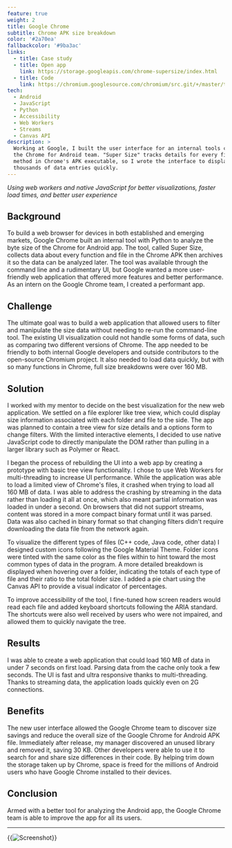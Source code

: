 ```yaml
---
feature: true
weight: 2
title: Google Chrome
subtitle: Chrome APK size breakdown
color: '#2a70ea'
fallbackcolor: '#9ba3ac'
links:
  - title: Case study
  - title: Open app
    link: https://storage.googleapis.com/chrome-supersize/index.html
  - title: Code
    link: https://chromium.googlesource.com/chromium/src.git/+/master/tools/binary_size/
tech:
  - Android
  - JavaScript
  - Python
  - Accessibility
  - Web Workers
  - Streams
  - Canvas API
description: >
  Working at Google, I built the user interface for an internal tools created by
  the Chrome for Android team. "Super Size" tracks details for every file and
  method in Chrome's APK executable, so I wrote the interface to display
  thousands of data entries quickly.
---
```


_Using web workers and native JavaScript for better visualizations, faster load
times, and better user experience_

## Background

To build a web browser for devices in both established and emerging markets,
Google Chrome built an internal tool with Python to analyze the byte size of the
Chrome for Android app. The tool, called Super Size, collects data about every
function and file in the Chrome APK then archives it so the data can be analyzed
later. The tool was available through the command line and a rudimentary UI, but
Google wanted a more user-friendly web application that offered more features
and better performance. As an intern on the Google Chrome team, I created a
performant app.

## Challenge

The ultimate goal was to build a web application that allowed users to filter
and manipulate the size data without needing to re-run the command-line tool.
The existing UI visualization could not handle some forms of data, such as
comparing two different versions of Chrome. The app needed to be friendly to
both internal Google developers and outside contributors to the open-source
Chromium project. It also needed to load data quickly, but with so many
functions in Chrome, full size breakdowns were over 160 MB.

## Solution

I worked with my mentor to decide on the best visualization for the new web
application. We settled on a file explorer like tree view, which could display
size information associated with each folder and file to the side. The app was
planned to contain a tree view for size details and a options form to change
filters. With the limited interactive elements, I decided to use native
JavaScript code to directly manipulate the DOM rather than pulling in a larger
library such as Polymer or React.

I began the process of rebuilding the UI into a web app by creating a prototype
with basic tree view functionality. I chose to use Web Workers for
multi-threading to increase UI performance. While the application was able to
load a limited view of Chrome's files, it crashed when trying to load all 160 MB
of data. I was able to address the crashing by streaming in the data rather than
loading it all at once, which also meant partial information was loaded in under
a second. On browsers that did not support streams, content was stored in a more
compact binary format until it was parsed. Data was also cached in binary format
so that changing filters didn't require downloading the data file from the
network again.

To visualize the different types of files (C++ code, Java code, other data) I
designed custom icons following the Google Material Theme. Folder icons were
tinted with the same color as the files within to hint toward the most common
types of data in the program. A more detailed breakdown is displayed when
hovering over a folder, indicating the totals of each type of file and their
ratio to the total folder size. I added a pie chart using the Canvas API to
provide a visual indicator of percentages.

To improve accessibility of the tool, I fine-tuned how screen readers would read
each file and added keyboard shortcuts following the ARIA standard. The
shortcuts were also well received by users who were not impaired, and allowed
them to quickly navigate the tree.

## Results

I was able to create a web application that could load 160 MB of data in under 7
seconds on first load. Parsing data from the cache only took a few seconds. The
UI is fast and ultra responsive thanks to multi-threading. Thanks to streaming
data, the application loads quickly even on 2G connections.

## Benefits

The new user interface allowed the Google Chrome team to discover size savings
and reduce the overall size of the Google Chrome for Android APK file.
Immediately after release, my manager discovered an unused library and removed
it, saving 30 KB. Other developers were able to use it to search for and share
size differences in their code. By helping trim down the storage taken up by
Chrome, space is freed for the millions of Android users who have Google Chrome
installed to their devices.

## Conclusion

Armed with a better tool for analyzing the Android app, the Google Chrome team
is able to improve the app for all its users.

---

{{<img src="screenshot.*" alt="Screenshot">}}
